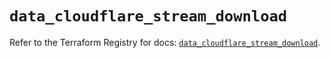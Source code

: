 # `data_cloudflare_stream_download`

Refer to the Terraform Registry for docs: [`data_cloudflare_stream_download`](https://registry.terraform.io/providers/cloudflare/cloudflare/5.9.0/docs/data-sources/stream_download).

